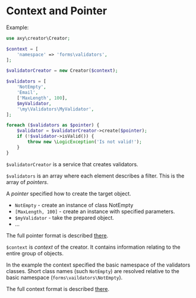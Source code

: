# Context and Pointer

Example:

```php
use axy\creator\Creator;

$context = [
    'namespace' => 'forms\validators',
];

$validatorCreator = new Creator($context);

$validators = [
    'NotEmpty',
    'Email',
    ['MaxLength', 100],
    $myValidator,
    '\my\Validators\MyValidator',
];

foreach ($validators as $pointer) {
    $validator = $validatorCreator->create($pointer);
    if (!$validator->isValid()) {
        throw new \LogicException('Is not valid!');
    }
}
```

`$validatorCreator` is a service that creates validators.

`$validators` is an array where each element describes a filter.
This is the array of *pointers*.
 
A *pointer* specified how to create the target object.

* `NotEmpty` - create an instance of class NotEmpty
* `[MaxLength, 100]` - create an instance with specified parameters.
* `$myValidator` - take the prepared object.
* ...

The full pointer format is described [there](pointer.md).

`$context` is *context* of the creator.
It contains information relating to the entire group of objects.

In the example the context specified the basic namespace of the validators classes.
Short class names (such `NotEmpty`) are resolved relative to the basic namespace (`forms\vaildators\NotEmpty`).

The full context format is described [there](context.md).
